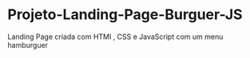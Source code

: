 # Projeto-Landing-Page-Burguer-JS
Landing Page criada com HTMl , CSS e JavaScript com um menu hamburguer
